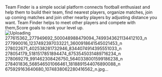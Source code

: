 Team Finder is a simple social platform connects football enthusiast and help them to build their team, find nearest players, organize matches, join up coming matches and join other nearby players by adjusting distance you want. Team Finder helps to meet other players and compete with them,Score goals to rank your level up.
![Uploading 277615362_![277949692_500048988479094_7499343621134412103_n](https://user-images.githubusercontent.com/64747363/192099042-096313de-0d45-41b4-bbeb-be74fa7ccff4.jpg)
![277990016_1237492397033221_3600918641545021453_n](https://user-images.githubusercontent.com/64747363/192099044-95db4324-bc0d-4579-8863-d9618db9684d.jpg)
![278022671_402538281732946_8344074914395551033_n](https://user-images.githubusercontent.com/64747363/192099046-b6e7292b-4e6f-44fa-8c53-79e3cf84b966.jpg)
![278054179_5181517851894474_6753545031489716234_n](https://user-images.githubusercontent.com/64747363/192099049-e6fa646e-1caa-428f-94a9-56813fe912f6.jpg)
![278069279_991462308426750_5640338001599186238_n](https://user-images.githubusercontent.com/64747363/192099051-fb8e07d9-fee0-411a-8924-ae0eb6dbe512.jpg)
![278401836_568546501066461_1818891544076890088_n](https://user-images.githubusercontent.com/64747363/192099052-b4b16b99-5152-4968-907e-2c7a268692f8.jpg)
675929163640680_1074838062280416562_n.jpg…]()

